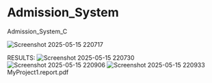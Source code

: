 # Admission_System
Admission_System_C

![Screenshot 2025-05-15 220717](https://github.com/user-attachments/assets/7b856e51-c3d8-47b3-8d81-29bfe3a9d133)

RESULTS:
![Screenshot 2025-05-15 220730](https://github.com/user-attachments/assets/9dc28ab6-0a69-4454-9207-eeca6235e6ca)
![Screenshot 2025-05-15 220906](https://github.com/user-attachments/assets/838d31f9-4ef1-4d16-94e9-0845280c6af3)
![Screenshot 2025-05-15 220933](https://github.com/user-attachments/assets/df68aa26-06fe-4128-a778-566a0e926a2a)
MyProject1.report.pdf
